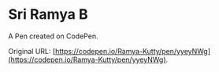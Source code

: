 # Sri Ramya B 

A Pen created on CodePen.

Original URL: [https://codepen.io/Ramya-Kutty/pen/yyeyNWg](https://codepen.io/Ramya-Kutty/pen/yyeyNWg).

